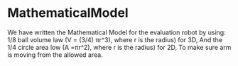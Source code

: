 # MathematicalModel
We have written the Mathematical Model for the evaluation robot by using: 1/8 ball volume law (V = (3/4) πr^3), where r is the radius) for 3D, And the 1/4 circle area low (A =πr^2), where r is the radius) for 2D, To make sure arm is moving from the allowed area.
